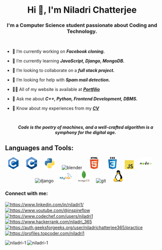 
<h1 align="center">Hi 👋, I'm Niladri Chatterjee</h1>

<h3 align="center">I'm a Computer Science student passionate about Coding and Technology.</h3>

<br>

- 🔭 I’m currently working on ***Facebook cloning.***

- 🌱 I’m currently learning ***JavaScript, Django, MongoDB.***

- 👯 I’m looking to collaborate on a ***full stack project.***

- 🤝 I’m looking for help with ***Spam mail detection.***

- 👨‍💻 All of my website is available at ***[Portfilio](bit.ly/portflorix)***

- 💬 Ask me about ***C++, Python, Frontend Development, DBMS.***

- 📄 Know about my experiences from my ***[CV](bit.ly/niladri-cv)***

  <br>
  
   ***<p align="center">Code is the poetry of machines, and a well-crafted algorithm is a symphony for the digital age.</p>***

## Languages and Tools:

<p align="center">
    <img src="https://raw.githubusercontent.com/devicons/devicon/master/icons/c/c-original.svg" alt="c" width="40" height="40"/>&nbsp;&nbsp;&nbsp;&nbsp;
    <img src="https://raw.githubusercontent.com/devicons/devicon/master/icons/cplusplus/cplusplus-original.svg" alt="cplusplus" width="40" height="40"/>&nbsp;&nbsp;&nbsp;&nbsp;
    <img src="https://raw.githubusercontent.com/devicons/devicon/master/icons/python/python-original.svg" alt="python" width="40" height="40"/>&nbsp;&nbsp;&nbsp;&nbsp;
    <img src="https://download.blender.org/branding/community/blender_community_badge_white.svg" alt="blender" width="40" height="40"/>&nbsp;&nbsp;&nbsp;&nbsp;
    <img src="https://raw.githubusercontent.com/devicons/devicon/master/icons/html5/html5-original-wordmark.svg" alt="html5" width="40" height="40"/>&nbsp;&nbsp;&nbsp;&nbsp;
    <img src="https://raw.githubusercontent.com/devicons/devicon/master/icons/css3/css3-original-wordmark.svg" alt="css3" width="40" height="40"/>&nbsp;&nbsp;&nbsp;&nbsp;
    <img src="https://raw.githubusercontent.com/devicons/devicon/master/icons/javascript/javascript-original.svg" alt="javascript" width="30" height="30"/>&nbsp;&nbsp;&nbsp;&nbsp;
    <img src="https://raw.githubusercontent.com/devicons/devicon/master/icons/nodejs/nodejs-original-wordmark.svg" alt="nodejs" width="40" height="40"/>&nbsp;&nbsp;&nbsp;&nbsp;
    <img src="https://cdn.worldvectorlogo.com/logos/django.svg" alt="django" width="40" height="40"/>&nbsp;&nbsp;&nbsp;&nbsp;
    <img src="https://raw.githubusercontent.com/devicons/devicon/master/icons/mysql/mysql-original-wordmark.svg" alt="mysql" width="40" height="40"/>&nbsp;&nbsp;&nbsp;&nbsp;
    <img src="https://raw.githubusercontent.com/devicons/devicon/master/icons/mongodb/mongodb-original-wordmark.svg" alt="mongodb" width="40" height="40"/>&nbsp;&nbsp;&nbsp;&nbsp;
    <img src="https://www.vectorlogo.zone/logos/git-scm/git-scm-icon.svg" alt="git" width="40" height="40"/>&nbsp;&nbsp;&nbsp;&nbsp;
    <img src="https://raw.githubusercontent.com/devicons/devicon/master/icons/linux/linux-original.svg" alt="linux" width="40" height="40"/>&nbsp;&nbsp;&nbsp;&nbsp;
</p>

<h3 align="left">Connect with me:</h3>
<p align="left">
<a href="https://www.linkedin.com/in/niladri1/" target="_blank"><img align="center" src="https://raw.githubusercontent.com/rahuldkjain/github-profile-readme-generator/master/src/images/icons/Social/linked-in-alt.svg" alt="https://www.linkedin.com/in/niladri1/" height="30" width="40" /></a>
<a href="https://www.youtube.com/@inspireflow" target="_blank"><img align="center" src="https://raw.githubusercontent.com/rahuldkjain/github-profile-readme-generator/master/src/images/icons/Social/youtube.svg" alt="https://www.youtube.com/@inspireflow" height="30" width="40" /></a>
<a href="https://www.codechef.com/users/niladri1" target="_blank"><img align="center" src="https://cdn.jsdelivr.net/npm/simple-icons@3.1.0/icons/codechef.svg" alt="https://www.codechef.com/users/niladri1" height="30" width="40" /></a>
<a href="https://www.hackerrank.com/niladri_365" target="_blank"><img align="center" src="https://raw.githubusercontent.com/rahuldkjain/github-profile-readme-generator/master/src/images/icons/Social/hackerrank.svg" alt="https://www.hackerrank.com/niladri_365" height="30" width="40" /></a>
<a href="https://auth.geeksforgeeks.org/user/niladrichatterjee365/practice" target="_blank"><img align="center" src="https://raw.githubusercontent.com/rahuldkjain/github-profile-readme-generator/master/src/images/icons/Social/geeks-for-geeks.svg" alt="https://auth.geeksforgeeks.org/user/niladrichatterjee365/practice" height="30" width="40" /></a>
<a href="https://profiles.topcoder.com/niladri1" target="_blank"><img align="center" src="https://raw.githubusercontent.com/rahuldkjain/github-profile-readme-generator/master/src/images/icons/Social/topcoder.svg" alt="https://profiles.topcoder.com/niladri1" height="30" width="40" /></a>
</p>

<p><img align="left" src="https://github-readme-stats.vercel.app/api/top-langs?username=niladri-1&show_icons=true&locale=en&layout=compact" alt="niladri-1"/></p>

<p>&nbsp;<img src="https://github-readme-streak-stats.herokuapp.com/?user=niladri-1&" alt="niladri-1" /></p>
